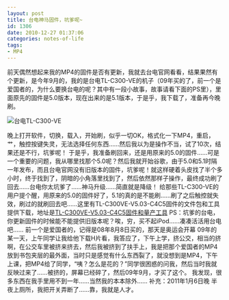```yaml
---
layout: post
title: 台电神马固件，坑爹呢~
id: 1306
date: 2010-12-27 01:37:06
categories: notes-of-life
tags:
- MP4
---
```


前天偶然想起来我的MP4的固件是否有更新，我就去台电官网看看，结果果然有个更新，是今年9月的，我的是台电TL-C300-VE的机子（09年买的了，前一个是爱国者的，为什么要换台电的呢？其中有一段小故事，故事请看下面的PS里），里面原先的固件是5.0版本，现在出来的是5.1版本，于是乎，我下载了，准备再今晚刷。 <!-- more --> 

![台电TL-C300-VE](https://cdn.blueandhack.com/wp-content/uploads/2010/12/thumb.jpg)

晚上打开软件，切换，载入，开始刷，似乎一切OK，格式化一下MP4，重启，艹，触控按键失灵，无法选择任何东西……然后我以为是操作不当，试了10次，结果还是不行，坑爹呢！ 于是乎，我准备刷回来，还是用原来的5.0的固件……可是一个重要的问题，我从哪里找那个5.0呢？然后我就开始谷歌，由于5.0和5.1时隔一年发布，而且台电官网没有旧版本的固件，坑爹呢！就这样硬着头皮找了半个多小时，终于找到了，阴暗的小角落里找到了，然后依然那样子操作，最终成功刷了回去……台电你太坑爹了……神马升级……简直就是降级！ 给那些TL-C300-VE的用户提个醒，用原来的5.0的固件好了，5.1的真的是不能刷……刷了之后触控就失效，刷过的就刷回去吧……这里有TL-C300VE-V5.03-C4C5固件的文件包和工具提供下载，地址是[TL-C300VE-V5.03-C4C5固件和量产工具](http://u.115.com/file/f4bfac09cf) PS：坑爹的台电，你更新固件的时候能不能提供旧版本呢？唉，穷，买不起iPod……凑凑活活用台电吧…… 前一个是爱国者的，记得是08年8月8日买的，那天是奥运会开幕 09年的某一天，上午同学让我给他下载H片看，我答应了，下午上学，挤公交，相当的挤啊，在公交车里被挤来挤去，然后我被挤到了扶手上，我是把那个爱国者的MP4放到书包夹层的最外面，当时只是感觉有什么东西裂了，就没想到是MP4，下午上课，把MP4给了同学，“咦？怎么是花的？”同学很困惑的问我，然后当时我就反映过来了……被挤的，屏幕已经碎了，然后09年9月，才买了这个。 我发现，很多东西在我手里用不到一年……当然我的本本除外…… 补充：2011年1月6日晚 半夜上厕所，我把开关弄断了……靠，我就是人才。

